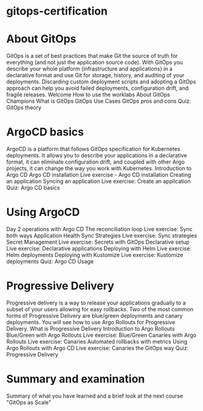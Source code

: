 # gitops-certification


# About GitOps

GitOps is a set of best practices that make Git the source of truth for everything (and not just the application source code). With GitOps you describe your whole platform (infrastructure and applications) in a declarative format and use Git for storage, history, and auditing of your deployments. Discarding custom deployment scripts and adopting a GitOps approach can help you avoid failed deployments, configuration drift, and fragile releases.
Welcome
How to use the worklabs
About GitOps Champions
What is GitOps
GitOps Use Cases
GitOps pros and cons
Quiz: GitOps theory


# ArgoCD basics

ArgoCD is a platform that follows GitOps specification for Kubernetes deployments. It allows you to describe your applications in a declarative format, it can eliminate configuration drift, and coupled with other Argo projects, it can change the way you work with Kubernetes.
Introduction to Argo CD
Argo CD installation
Live exercise - Argo CD installation
Creating an application
Syncing an application
Live exercise: Create an application
Quiz: Argo CD basics


# Using ArgoCD

Day 2 operations with Argo CD
The reconciliation loop
Live exercise: Sync both ways
Application Health
Sync Strategies
Live exercise: Sync strategies
Secret Management
Live exercise: Secrets with GitOps
Declarative setup
Live exercise: Declarative applications
Deploying with Helm
Live exercise: Helm deployments
Deploying with Kustomize
Live exercise: Kustomize deployments
Quiz: Argo CD Usage


# Progressive Delivery

Progressive delivery is a way to release your applications gradually to a subset of your users allowing for easy rollbacks. Two of the most common forms of Progressive Delivery are blue/green deployments and canary deployments. You will see how to use Argo Rollouts for Progressive Delivery.
What is Progressive Delivery
Introduction to Argo Rollouts
Blue/Green with Argo Rollouts
Live exercise: Blue/Green
Canaries with Argo Rollouts
Live exercise: Canaries
Automated rollbacks with metrics
Using Argo Rollouts with Argo CD
Live exercise: Canaries the GitOps way
Quiz: Progressive Delivery



# Summary and examination

Summary of what you have learned and a brief look at the next course "GitOps as Scale"